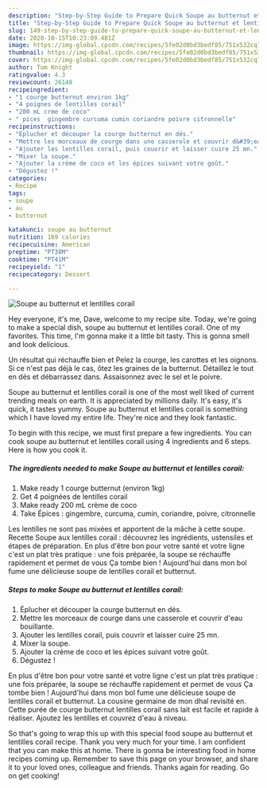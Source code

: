 ```yaml
---
description: "Step-by-Step Guide to Prepare Quick Soupe au butternut et lentilles corail"
title: "Step-by-Step Guide to Prepare Quick Soupe au butternut et lentilles corail"
slug: 149-step-by-step-guide-to-prepare-quick-soupe-au-butternut-et-lentilles-corail
date: 2020-10-15T10:23:09.481Z
image: https://img-global.cpcdn.com/recipes/5fe02d0bd3bedf85/751x532cq70/soupe-au-butternut-et-lentilles-corail-photo-principale-de-la-recette.jpg
thumbnail: https://img-global.cpcdn.com/recipes/5fe02d0bd3bedf85/751x532cq70/soupe-au-butternut-et-lentilles-corail-photo-principale-de-la-recette.jpg
cover: https://img-global.cpcdn.com/recipes/5fe02d0bd3bedf85/751x532cq70/soupe-au-butternut-et-lentilles-corail-photo-principale-de-la-recette.jpg
author: Tom Knight
ratingvalue: 4.3
reviewcount: 26148
recipeingredient:
- "1 courge butternut environ 1kg"
- "4 poignes de lentilles corail"
- "200 mL crme de coco"
- " pices  gingembre curcuma cumin coriandre poivre citronnelle"
recipeinstructions:
- "Éplucher et découper la courge butternut en dés."
- "Mettre les morceaux de courge dans une casserole et couvrir d&#39;eau bouillante."
- "Ajouter les lentilles corail, puis couvrir et laisser cuire 25 mn."
- "Mixer la soupe."
- "Ajouter la crème de coco et les épices suivant votre goût."
- "Dégustez !"
categories:
- Recipe
tags:
- soupe
- au
- butternut

katakunci: soupe au butternut 
nutrition: 169 calories
recipecuisine: American
preptime: "PT38M"
cooktime: "PT41M"
recipeyield: "1"
recipecategory: Dessert

---
```



![Soupe au butternut et lentilles corail](https://img-global.cpcdn.com/recipes/5fe02d0bd3bedf85/751x532cq70/soupe-au-butternut-et-lentilles-corail-photo-principale-de-la-recette.jpg)

Hey everyone, it's me, Dave, welcome to my recipe site. Today, we're going to make a special dish, soupe au butternut et lentilles corail. One of my favorites. This time, I'm gonna make it a little bit tasty. This is gonna smell and look delicious.

Un résultat qui réchauffe bien et Pelez la courge, les carottes et les oignons. Si ce n&#39;est pas déjà le cas, ôtez les graines de la butternut. Détaillez le tout en dés et débarrassez dans. Assaisonnez avec le sel et le poivre.

Soupe au butternut et lentilles corail is one of the most well liked of current trending meals on earth. It is appreciated by millions daily. It's easy, it's quick, it tastes yummy. Soupe au butternut et lentilles corail is something which I have loved my entire life. They're nice and they look fantastic.


To begin with this recipe, we must first prepare a few ingredients. You can cook soupe au butternut et lentilles corail using 4 ingredients and 6 steps. Here is how you cook it.

<!--inarticleads1-->

##### The ingredients needed to make Soupe au butternut et lentilles corail:

1. Make ready 1 courge butternut (environ 1kg)
1. Get 4 poignées de lentilles corail
1. Make ready 200 mL crème de coco
1. Take  Épices : gingembre, curcuma, cumin, coriandre, poivre, citronnelle


Les lentilles ne sont pas mixées et apportent de la mâche à cette soupe. Recette Soupe aux lentilles corail : découvrez les ingrédients, ustensiles et étapes de préparation. En plus d&#39;être bon pour votre santé et votre ligne c&#39;est un plat très pratique : une fois préparée, la soupe se réchauffe rapidement et permet de vous Ça tombe bien ! Aujourd&#39;hui dans mon bol fume une délicieuse soupe de lentilles corail et butternut. 

<!--inarticleads2-->

##### Steps to make Soupe au butternut et lentilles corail:

1. Éplucher et découper la courge butternut en dés.
1. Mettre les morceaux de courge dans une casserole et couvrir d&#39;eau bouillante.
1. Ajouter les lentilles corail, puis couvrir et laisser cuire 25 mn.
1. Mixer la soupe.
1. Ajouter la crème de coco et les épices suivant votre goût.
1. Dégustez !


En plus d&#39;être bon pour votre santé et votre ligne c&#39;est un plat très pratique : une fois préparée, la soupe se réchauffe rapidement et permet de vous Ça tombe bien ! Aujourd&#39;hui dans mon bol fume une délicieuse soupe de lentilles corail et butternut. La cousine germaine de mon dhal revisité en. Cette purée de courge butternut lentilles corail sans lait est facile et rapide à réaliser. Ajoutez les lentilles et couvrez d&#39;eau à niveau. 

So that's going to wrap this up with this special food soupe au butternut et lentilles corail recipe. Thank you very much for your time. I am confident that you can make this at home. There is gonna be interesting food in home recipes coming up. Remember to save this page on your browser, and share it to your loved ones, colleague and friends. Thanks again for reading. Go on get cooking!
